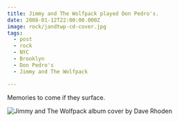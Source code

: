 ```yaml
---
title: Jimmy and The Wolfpack played Don Pedro's.
date: 2008-01-12T22:00:00.000Z
image: rock/jandtwp-cd-cover.jpg
tags:
  - post
  - rock
  - NYC
  - Brooklyn
  - Don Pedro's
  - Jimmy and The Wolfpack

---
```


Memories to come if they surface.

![Jimmy and The Wolfpack album cover by Dave Rhoden](/static/img/rock/jandtwp-cd-cover.jpg)